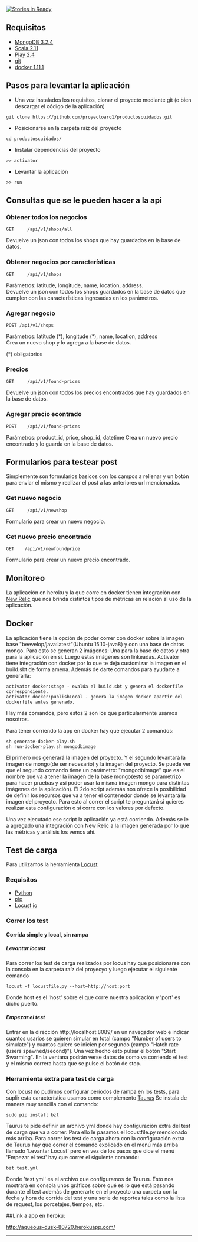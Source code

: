 [![Stories in Ready](https://badge.waffle.io/proyectoarq1/productoscuidados.svg?label=ready&title=Ready)](http://waffle.io/proyectoarq1/productoscuidados)

## Requisitos

+ [MongoDB 3.2.4](https://docs.mongodb.org/manual/tutorial/install-mongodb-on-ubuntu/)
+ [Scala 2.11](http://www.scala-lang.org/download/)
+ [Play 2.4](https://www.playframework.com/documentation/2.4.x/Installing) 
+ [git](https://git-scm.com/book/en/v2/Getting-Started-Installing-Git)
+ [docker 1.11.1](https://docs.docker.com/engine/installation/)

## Pasos para levantar la aplicación

+ Una vez instalados los requisitos, clonar el proyecto mediante git (o bien descargar el código de la aplicación)  


```
git clone https://github.com/proyectoarq1/productoscuidados.git
```

+ Posicionarse en la carpeta raiz del proyecto

```
cd productoscuidados/
```

+ Instalar dependencias del proyecto

```
>> activator
```

+ Levantar la aplicación

```
>> run
```

## Consultas que se le pueden hacer a la api

### Obtener todos los negocios

```GET     /api/v1/shops/all```                

Devuelve un json con todos los shops que hay guardados en la base de datos.

### Obtener negocios por características

```GET     /api/v1/shops```                

Parámetros: latitude, longitude, name, location, address.  
Devuelve un json con todos los shops guardados en la base de datos que cumplen con las características ingresadas en los parámetros.  

### Agregar negocio

```POST	/api/v1/shops```

Parámetros: latitude (\*), longitude (\*), name, location, address   
Crea un nuevo shop y lo agrega a la base de datos.  

(*) obligatorios

### Precios

```GET     /api/v1/found-prices```

Devuelve un json con todos los precios encontrados que hay guardados en la base de datos.

### Agregar precio econtrado

```POST	   /api/v1/found-prices```

Parámetros: product_id, price, shop_id, datetime
Crea un nuevo precio encontrado y lo guarda en la base de datos.

## Formularios para testear post 
Simplemente son formularios basicos con los campos a rellenar y un botón para enviar el mismo y realizar el post a las anteriores url mencionadas.

### Get nuevo negocio
```GET 	   /api/v1/newshop```  

Formulario para crear un nuevo negocio.


### Get nuevo precio encontrado
```GET 	  /api/v1/newfoundprice```  

Formulario para crear un nuevo precio encontrado.

## Monitoreo
La aplicación en heroku y la que corre en docker tienen integración con [New Relic](https://newrelic.com/) que nos brinda distintos tipos de métricas en relación al uso de la aplicación.

## Docker
La aplicación tiene la opción de poder correr con docker sobre la imagen base "beevelop/java:latest"(Ubuntu 15.10-java8) y con una base de datos mongo. Para esto se generan 2 imágenes: Una para la base de datos y otra para la aplicación en si. Luego estas imágenes son linkeadas.
Activator tiene integración con docker por lo que te deja customizar la imagen en el build.sbt de forma amena. Además de darte comandos para ayudarte a generarla:
```
activator docker:stage - evalúa el build.sbt y genera el dockerfile correspondiente.
activator docker:publishLocal - genera la imágen docker apartir del dockerfile antes generado.
```
Hay más comandos, pero estos 2 son los que particularmente usamos nosotros.

Para tener corriendo la app en docker hay que ejecutar 2 comandos:
```
sh generate-docker-play.sh
sh run-docker-play.sh mongodbimage
```
El primero nos generará la imagen del proyecto. Y el segundo levantará la imagen de mongo(de ser necesario) y la imagen del proyecto.
Se puede ver que el segundo comando tiene un parámetro: "mongodbimage" que es el nombre que va a tener la imagen de la base mongo(esto se parametrizó para hacer pruebas y así poder usar la misma imagen mongo para distintas imágenes de la aplicación).
El 2do script además nos ofrece la posibilidad de definir los recursos que va a tener el contenedor donde se levantará la imagen del proyecto. Para esto al correr el script te preguntará si quieres realizar esta configuración o si corre con los valores por defecto.

Una vez ejecutado ese script la aplicación ya está corriendo.
Además se le a agregado una integración con New Relic a la imagen generada por lo que las métricas y análisis los vemos ahí.

## Test de carga
Para utilizamos la herramienta [Locust](http://locust.io/)

### Requisitos

+ [Python](https://www.python.org/)
+ [pip](https://pip.pypa.io/en/stable/installing/)
+ [Locust io](http://docs.locust.io/en/latest/installation.html) 


### Correr los test

#### Corrida simple y local, sin rampa
##### Levantar locust
Para correr los test de carga realizados por locus hay que posicionarse con la consola en la carpeta raíz del proyecyo y luego ejecutar el siguiente comando
```
locust -f locustfile.py --host=http://host:port
```
Donde host es el 'host' sobre el que corre nuestra aplicación y 'port' es dicho puerto.

##### Empezar el test

Entrar en la dirección http://localhost:8089/ en un navegador web e indicar cuantos usarios se quieren simular en total (campo "Number of users to simulate") y cuantos quiere se inicien por segundo (campo "Hatch rate (users spawned/second)"). Una vez hecho esto pulsar el botón "Start Swarming". En la ventana podrán verse datos de como va corriendo el test y el mismo correra hasta que se pulse el botón de stop.

### Herramienta extra para test de carga
Con locust no pudimos configurar períodos de rampa en los tests, para suplir esta característica usamos como complemento [Taurus](http://gettaurus.org/)
Se instala de manera muy sencilla con el comando: 
```
sudo pip install bzt
```
Taurus te pide definir un archivo yml donde hay configuración extra del test de carga que va a correr. Para ello le pasamos el locustfile.py mencionado más arriba.
Para correr los test de carga ahora con la configuración extra de Taurus hay que correr el comando explicado en el menú más arriba llamado 'Levantar Locust' pero en vez de los pasos que dice el menú 'Empezar el test' hay que correr el siguiente comando:
```
bzt test.yml
```
Donde 'test.yml' es el archivo que configuramos de Taurus.
Esto nos mostrará en consola unos gráficos sobre qué es lo que está pasando durante el test además de generarte en el proyecto una carpeta con la fecha y hora de corrida del test y una serie de reportes tales como la lista de request, los porcetajes, tiempos, etc.

##Link a app en heroku:

http://aqueous-dusk-80720.herokuapp.com/


-------------------------------
